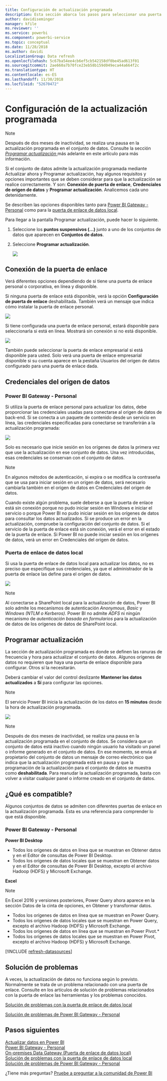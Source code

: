```yaml
---
title: Configuración de actualización programada
description: Esta sección abarca los pasos para seleccionar una puerta de enlace y configurar la actualización programada.
author: davidiseminger
manager: kfile
ms.reviewer: ''
ms.service: powerbi
ms.component: powerbi-service
ms.topic: conceptual
ms.date: 11/28/2018
ms.author: davidi
LocalizationGroup: Data refresh
ms.openlocfilehash: 5c67ba54ee4cb6ef5cb542158df0be45ad613f01
ms.sourcegitcommit: 2ae660a7b70fce23eb58b159d049eca44a664f2c
ms.translationtype: HT
ms.contentlocale: es-ES
ms.lasthandoff: 11/30/2018
ms.locfileid: "52670472"
---
```

# <a name="configuring-scheduled-refresh"></a>Configuración de la actualización programada

>[!NOTE]
>Después de dos meses de inactividad, se realiza una pausa en la actualización programada en el conjunto de datos. Consulte la sección [ *Programar actualización* ](#schedule-refresh) más adelante en este artículo para más información.
> 
> 

Si el conjunto de datos admite la actualización programada mediante Actualizar ahora y Programar actualización, hay algunos requisitos y opciones importantes que se deben considerar para que la actualización se realice correctamente. Y son: **Conexión de puerta de enlace**, **Credenciales de origen de datos** y **Programar actualización**. Analicemos cada uno detenidamente.

Se describen las opciones disponibles tanto para [Power BI Gateway - Personal](service-gateway-personal-mode.md) como para la [puerta de enlace de datos local](service-gateway-onprem.md).

Para llegar a la pantalla Programar actualización, puede hacer lo siguiente.

1. Seleccione los **puntos suspensivos (...)** junto a uno de los conjuntos de datos que aparecen en **Conjuntos de datos**.
2. Seleccione **Programar actualización**.
   
    ![](media/refresh-scheduled-refresh/dataset-menu.png)

## <a name="gateway-connection"></a>Conexión de la puerta de enlace
Verá diferentes opciones dependiendo de si tiene una puerta de enlace personal o corporativa, en línea y disponible.

Si ninguna puerta de enlace está disponible, verá la opción **Configuración de puerta de enlace** deshabilitada. También verá un mensaje que indica cómo instalar la puerta de enlace personal.

![](media/refresh-scheduled-refresh/gateway-not-configured.png)

Si tiene configurada una puerta de enlace personal, estará disponible para seleccionarla si está en línea. Mostrará sin conexión si no está disponible.

![](media/refresh-scheduled-refresh/gateway-connection.png)

También puede seleccionar la puerta de enlace empresarial si está disponible para usted. Solo verá una puerta de enlace empresarial disponible si su cuenta aparece en la pestaña Usuarios del origen de datos configurado para una puerta de enlace dada.

## <a name="data-source-credentials"></a>Credenciales del origen de datos
### <a name="power-bi-gateway---personal"></a>Power BI Gateway - Personal
Si utiliza la puerta de enlace personal para actualizar los datos, debe proporcionar las credenciales usadas para conectarse al origen de datos de back-end. Si se conecta a un paquete de contenido desde un servicio en línea, las credenciales especificadas para conectarse se transferirán a la actualización programada:

![](media/refresh-scheduled-refresh/data-source-credentials-pgw.png)

Solo es necesario que inicie sesión en los orígenes de datos la primera vez que use la actualización en ese conjunto de datos. Una vez introducidas, esas credenciales se conservan con el conjunto de datos.

> [!NOTE]
> En algunos métodos de autenticación, si expira o se modifica la contraseña que se usa para iniciar sesión en un origen de datos, será necesario cambiarla también en el origen de datos en Credenciales del origen de datos.
> 
> 

Cuando existe algún problema, suele deberse a que la puerta de enlace está sin conexión porque no pudo iniciar sesión en Windows e iniciar el servicio o porque Power BI no pudo iniciar sesión en los orígenes de datos para consultar los datos actualizados. Si se produce un error en la actualización, compruebe la configuración del conjunto de datos. Si el servicio de la puerta de enlace está sin conexión, verá el error en el estado de la puerta de enlace. Si Power BI no puede iniciar sesión en los orígenes de datos, verá un error en Credenciales del origen de datos.

### <a name="on-premises-data-gateway"></a>Puerta de enlace de datos local
Si usa la puerta de enlace de datos local para actualizar los datos, no es preciso que especifique sus credenciales, ya que el administrador de la puerta de enlace las define para el origen de datos.

![](media/refresh-scheduled-refresh/data-source-credentials-egw.png)

> [!NOTE]
> Al conectarse a SharePoint local para la actualización de datos, Power BI solo admite los mecanismos de autenticación *Anonymous*, *Basic* y *Windows (NTLM o Kerberos)*. Power BI no admite *ADFS* ni ningún mecanismo de *autenticación basada en formularios* para la actualización de datos de los orígenes de datos de SharePoint local.
> 
> 

## <a name="schedule-refresh"></a>Programar actualización
La sección de actualización programada es donde se definen las ranuras de frecuencia y hora para actualizar el conjunto de datos. Algunos orígenes de datos no requieren que haya una puerta de enlace disponible para configurar. Otros sí la necesitarán.

Deberá cambiar el valor del control deslizante **Mantener los datos actualizados** a **Sí** para configurar las opciones.

> [!NOTE]
> El servicio Power BI inicia la actualización de los datos en **15 minutos** desde la hora de actualización programada.
> 
> 

![](media/refresh-scheduled-refresh/scheduled-refresh.png)

> [!NOTE]
> Después de dos meses de inactividad, se realiza una pausa en la actualización programada en el conjunto de datos. Se considera que un conjunto de datos está inactivo cuando ningún usuario ha visitado un panel o informe generado en el conjunto de datos. En ese momento, se envía al propietario del conjunto de datos un mensaje de correo electrónico que indica que la actualización programada está en pausa y que la programación de la actualización para el conjunto de datos se muestra como **deshabilitada**. Para reanudar la actualización programada, basta con volver a visitar cualquier panel o informe creado en el conjunto de datos.
> 
> 

## <a name="whats-supported"></a>¿Qué es compatible?
Algunos conjuntos de datos se admiten con diferentes puertas de enlace en la actualización programada. Esta es una referencia para comprender lo que está disponible.

### <a name="power-bi-gateway---personal"></a>Power BI Gateway - Personal
**Power BI Desktop**

* Todos los orígenes de datos en línea que se muestran en Obtener datos y en el Editor de consultas de Power BI Desktop.
* Todos los orígenes de datos locales que se muestran en Obtener datos y en el Editor de consultas de Power BI Desktop, excepto el archivo Hadoop (HDFS) y Microsoft Exchange.

**Excel**

> [!NOTE]
> En Excel 2016 y versiones posteriores, Power Query ahora aparece en la sección Datos de la cinta de opciones, en Obtener y transformar datos.
> 
> 

* Todos los orígenes de datos en línea que se muestran en Power Query.
* Todos los orígenes de datos locales que se muestran en Power Query, excepto el archivo Hadoop (HDFS) y Microsoft Exchange.
* Todos los orígenes de datos en línea que se muestran en Power Pivot.\*
* Todos los orígenes de datos locales que se muestran en Power Pivot, excepto el archivo Hadoop (HDFS) y Microsoft Exchange.

<!-- Refresh Data sources-->
[!INCLUDE [refresh-datasources](./includes/refresh-datasources.md)]

## <a name="troubleshooting"></a>Solución de problemas
A veces, la actualización de datos no funciona según lo previsto. Normalmente se trata de un problema relacionado con una puerta de enlace. Consulte en los artículos de solución de problemas relacionados con la puerta de enlace las herramientas y los problemas conocidos.

[Solución de problemas con la puerta de enlace de datos local](service-gateway-onprem-tshoot.md)

[Solución de problemas de Power BI Gateway - Personal](service-admin-troubleshooting-power-bi-personal-gateway.md)

## <a name="next-steps"></a>Pasos siguientes
[Actualizar datos en Power BI](refresh-data.md)  
[Power BI Gateway - Personal](service-gateway-personal-mode.md)  
[On-premises Data Gateway (Puerta de enlace de datos local)](service-gateway-onprem.md)  
[Solución de problemas con la puerta de enlace de datos local](service-gateway-onprem-tshoot.md)  
[Solución de problemas de Power BI Gateway - Personal](service-admin-troubleshooting-power-bi-personal-gateway.md)  

¿Tiene más preguntas? [Pruebe a preguntar a la comunidad de Power BI](http://community.powerbi.com/)

